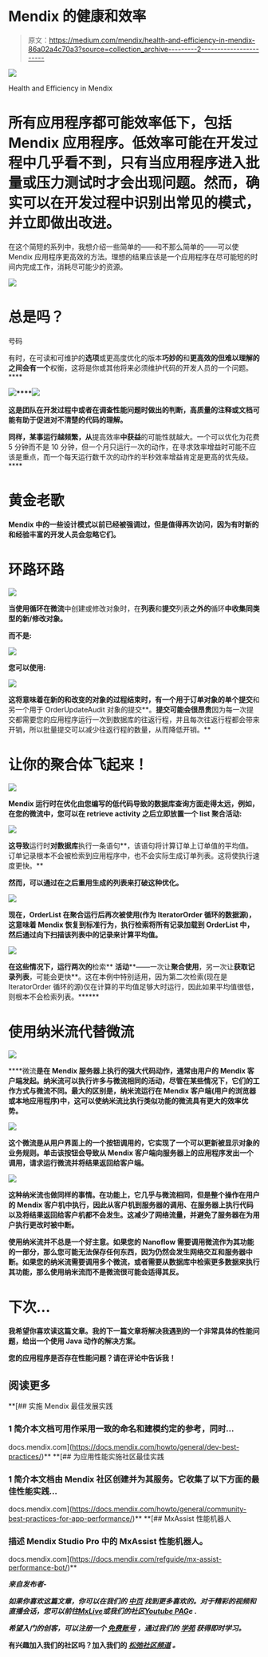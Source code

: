 # Mendix 的健康和效率

> 原文：<https://medium.com/mendix/health-and-efficiency-in-mendix-86a02a4c70a3?source=collection_archive---------2----------------------->

![](img/cc80d83be501bbca3e48328987c4e5d5.png)

Health and Efficiency in Mendix

# 所有应用程序都可能效率低下，包括 Mendix 应用程序。低效率可能在开发过程中几乎看不到，只有当应用程序进入批量或压力测试时才会出现问题。然而，确实可以在开发过程中识别出常见的模式，并立即做出改进。

在这个简短的系列中，我想介绍一些简单的——和不那么简单的——可以使 Mendix 应用程序更高效的方法。理想的结果应该是一个应用程序在尽可能短的时间内完成工作，消耗尽可能少的资源。

![](img/8c9386dbd63256b95ff0d61c98089b4d.png)

# 总是吗？

号码

有时，在可读和可维护的**选项**或更高度优化的版本**巧妙的**和**更高效的******但难以理解的**之间会有一个**权衡，这将是你或其他将来必须维护代码的开发人员的一个问题。****

**![](img/662585e24a6ddb01d082a3ffbcfd2849.png)****![](img/75fe447a56e68a491a59b3568810182b.png)**

**这是团队在开发过程中或者在调查性能问题时做出的判断，高质量的注释或文档可能有助于促进对不清楚的代码的理解。**

**同样，**某事运行**越频繁，从**提高效率**中获益**的可能性就越大。一个可以优化为花费 5 分钟而不是 10 分钟，但一个月只运行一次的动作，在寻求效率增益时可能不应该是重点，而一个每天运行数千次的动作的半秒效率增益肯定是更高的优先级。****

# **黄金老歌**

**Mendix 中的一些设计模式以前已经被强调过，但是值得再次访问，因为有时新的和经验丰富的开发人员会忽略它们。**

# **环路环路**

**![](img/e82173286b26256275fb25e49bef8b66.png)**

**当使用循环在微流**中创建或修改对象时，在**列表**和**提交**列表**之外的**循环**中收集同类型的新/修改对象。**

**而不是:**

**![](img/9feda124fd5443a798696e51c7ced6e0.png)**

**您可以使用:**

**![](img/7e68f19c0f951e67081328a0af94d754.png)**

**这将意味着在新的和改变的对象的过程结束时，有一个用于订单对象的单个提交**和另一个用于 OrderUpdateAudit 对象的提交**。**提交可能会很昂贵**因为每一次提交都需要您的应用程序运行一次到数据库的往返行程，并且每次往返行程都会带来开销，所以批量提交可以减少往返行程的数量，从而降低开销。**

# **让你的聚合体飞起来！**

**![](img/8421275eeb92ff65a2e00e6ee2247235.png)**

**Mendix 运行时在优化由您编写的低代码导致的数据库查询方面走得太远，例如，在您的微流中，您可以在 retrieve activity 之后立即放置一个 **list 聚合活动:****

**![](img/b481c81d490113f43d7d39f110091baa.png)**

**这导致**运行时**对数据库**执行一条语句**，该语句将计算订单上订单值的平均值。订单记录根本不会被检索到应用程序中，也不会实际生成订单列表。这将使执行速度更快。**

**然而，可以通过在之后重用生成的列表来打破这种优化。**

**![](img/21e422d0248b06c45e2f7c658f0945b4.png)**

**现在，OrderList 在聚合运行后再次被使用(作为 IteratorOrder 循环的数据源)，这意味着 Mendix 恢复到标准行为，执行检索将所有记录加载到 OrderList 中，然后通过向下扫描该列表中的记录来计算平均值。**

**![](img/5f4e12f9ed073cf435b29f6ff6e638b7.png)**

**在这些情况下，运行两次的**检索** **活动****——一次让**聚合使用**，另一次让**获取记录列表**，可能会更快**。这在本例中特别适用，因为第二次检索(现在是 IteratorOrder 循环的源)仅在计算的平均值足够大时运行，因此如果平均值很低，则根本不会检索列表。******

# **使用纳米流代替微流**

**![](img/0972a02f82714deb07331503441e9145.png)**

****微流**是在 **Mendix** **服务器**上执行的强大代码动作，通常由用户的 Mendix 客户端发起。纳米流可以执行许多与微流相同的活动，尽管在某些情况下，它们的工作方式与微流不同。最大的区别是，纳米流运行在 **Mendix 客户端**(用户的浏览器或本地应用程序)中，这可以使纳米流比执行类似功能的微流具有更大的效率优势。**

**![](img/0dd28e37b6044a0206b8997ccee0241e.png)**

**这个微流是从用户界面上的一个按钮调用的，它实现了一个可以更新被显示对象的业务规则。单击该按钮会导致从 Mendix 客户端向服务器上的应用程序发出一个调用，请求运行微流并将结果返回给客户端。**

**![](img/f638197f0a24a2676fb813a3f27f5fa0.png)**

**这种纳米流也做同样的事情。在功能上，它几乎与微流相同，但是整个操作在用户的 Mendix 客户机中执行，因此从客户机到服务器的调用、在服务器上执行代码以及将结果返回给客户机都不会发生。这减少了网络流量，并避免了服务器在为用户执行更改时被中断。**

**使用纳米流并不总是一个好主意。如果您的 Nanoflow 需要调用微流作为其功能的一部分，那么您可能无法保存任何东西，因为仍然会发生网络交互和服务器中断。如果您的纳米流需要调用多个微流，或者需要从数据库中检索更多数据来执行其功能，那么使用纳米流而不是微流很可能会适得其反。**

# **下次…**

**我希望你喜欢读这篇文章。我的下一篇文章将解决我遇到的一个非常具体的性能问题，给出一个使用 Java 动作的解决方案。**

**您的应用程序是否存在性能问题？请在评论中告诉我！**

## **阅读更多**

 **[## 实施 Mendix 最佳发展实践

### 1 简介本文档可用作采用一致的命名和建模约定的参考，同时…

docs.mendix.com](https://docs.mendix.com/howto/general/dev-best-practices/)**  **[## 为应用性能实施社区最佳实践

### 1 简介本文档由 Mendix 社区创建并为其服务。它收集了以下方面的最佳性能实践…

docs.mendix.com](https://docs.mendix.com/howto/general/community-best-practices-for-app-performance/)**  **[## MxAssist 性能机器人

### 描述 Mendix Studio Pro 中的 MxAssist 性能机器人。

docs.mendix.com](https://docs.mendix.com/refguide/mx-assist-performance-bot/)** 

***来自发布者-***

***如果你喜欢这篇文章，你可以在我们的* [*中页*](https://medium.com/mendix) *找到更多喜欢的。对于精彩的视频和直播会话，您可以前往*[*MxLive*](https://www.mendix.com/live/)*或我们的社区*[*Youtube PAG*](https://www.youtube.com/c/MendixCommunity/community)*e .***

***希望入门的创客，可以注册一个* [*免费账号*](https://signup.mendix.com/link/signup/?source=direct) *，通过我们的* [*学苑*](https://academy.mendix.com/link/home) *获得即时学习。***

**有兴趣加入我们的社区吗？加入我们的 [*松弛社区频道*](https://join.slack.com/t/mendixcommunity/shared_invite/zt-hwhwkcxu-~59ywyjqHlUHXmrw5heqpQ) *。***